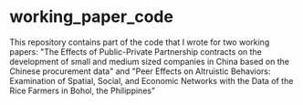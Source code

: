 # working_paper_code
This repository contains part of the code that I wrote for two working papers: "The Effects of Public-Private Partnership contracts on the development of small and medium sized companies in China based on the Chinese procurement data" and "Peer Effects on Altruistic Behaviors: Examination of Spatial, Social, and Economic Networks with the Data of the Rice Farmers in Bohol, the Philippines"
